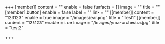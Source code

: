 +++
[member1]
content = ""
enable = false
funfacts = []
image = ""
title = ""
[member1.button]
enable = false
label = ""
link = ""
[[member]]
content = "123123"
enable = true
image = "/images/ear.png"
title = "Test1"
[[member]]
content = "123123"
enable = true
image = "/images/yma-orchestra.jpg"
title = "test2"

+++
